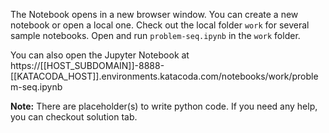The Notebook opens in a new browser window. You can create a new notebook or open a local one. Check out the local folder `work` for several sample notebooks. Open and run `problem-seq.ipynb` in the `work` folder.

You can also open the Jupyter Notebook at https://[[HOST_SUBDOMAIN]]-8888-[[KATACODA_HOST]].environments.katacoda.com/notebooks/work/problem-seq.ipynb

**Note:**
There are placeholder(s) to write python code. If you need any help, you can checkout solution tab.